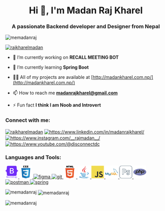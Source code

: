 <h1 align="center">Hi 👋, I'm Madan Raj Kharel</h1>
<h3 align="center">A passionate Backend developer and Designer from Nepal</h3>

<p align="left"> <img src="https://komarev.com/ghpvc/?username=memadanraj&label=Profile%20views&color=0e75b6&style=flat" alt="memadanraj" /> </p>

<p align="left"> <a href="https://twitter.com/rajkharelmadan" target="blank"><img src="https://img.shields.io/twitter/follow/rajkharelmadan?logo=twitter&style=for-the-badge" alt="rajkharelmadan" /></a> </p>

- 🔭 I’m currently working on **RECALL MEETING BOT**

- 🌱 I’m currently learning **Spring Boot**

- 👨‍💻 All of my projects are available at [http://madankharel.com.np/](http://madankharel.com.np/)

- 📫 How to reach me **madanrajkharel@gmail.com**

- ⚡ Fun fact **I think I am Noob and Introvert**

<h3 align="left">Connect with me:</h3>
<p align="left">
<a href="https://twitter.com/rajkharelmadan" target="blank"><img align="center" src="https://raw.githubusercontent.com/rahuldkjain/github-profile-readme-generator/master/src/images/icons/Social/twitter.svg" alt="rajkharelmadan" height="30" width="40" /></a>
<a href="https://linkedin.com/in/https://www.linkedin.com/in/madanrajkharel/" target="blank"><img align="center" src="https://raw.githubusercontent.com/rahuldkjain/github-profile-readme-generator/master/src/images/icons/Social/linked-in-alt.svg" alt="https://www.linkedin.com/in/madanrajkharel/" height="30" width="40" /></a>
<a href="https://instagram.com/https://www.instagram.com/__rajmadan__/" target="blank"><img align="center" src="https://raw.githubusercontent.com/rahuldkjain/github-profile-readme-generator/master/src/images/icons/Social/instagram.svg" alt="https://www.instagram.com/__rajmadan__/" height="30" width="40" /></a>
<a href="https://www.youtube.com/c/https://www.youtube.com/@disconnectdc" target="blank"><img align="center" src="https://raw.githubusercontent.com/rahuldkjain/github-profile-readme-generator/master/src/images/icons/Social/youtube.svg" alt="https://www.youtube.com/@disconnectdc" height="30" width="40" /></a>
</p>

<h3 align="left">Languages and Tools:</h3>
<p align="left"> <a href="https://getbootstrap.com" target="_blank" rel="noreferrer"> <img src="https://raw.githubusercontent.com/devicons/devicon/master/icons/bootstrap/bootstrap-plain-wordmark.svg" alt="bootstrap" width="40" height="40"/> </a> <a href="https://www.w3schools.com/css/" target="_blank" rel="noreferrer"> <img src="https://raw.githubusercontent.com/devicons/devicon/master/icons/css3/css3-original-wordmark.svg" alt="css3" width="40" height="40"/> </a> <a href="https://www.figma.com/" target="_blank" rel="noreferrer"> <img src="https://www.vectorlogo.zone/logos/figma/figma-icon.svg" alt="figma" width="40" height="40"/> </a> <a href="https://git-scm.com/" target="_blank" rel="noreferrer"> <img src="https://www.vectorlogo.zone/logos/git-scm/git-scm-icon.svg" alt="git" width="40" height="40"/> </a> <a href="https://www.w3.org/html/" target="_blank" rel="noreferrer"> <img src="https://raw.githubusercontent.com/devicons/devicon/master/icons/html5/html5-original-wordmark.svg" alt="html5" width="40" height="40"/> </a> <a href="https://www.java.com" target="_blank" rel="noreferrer"> <img src="https://raw.githubusercontent.com/devicons/devicon/master/icons/java/java-original.svg" alt="java" width="40" height="40"/> </a> <a href="https://developer.mozilla.org/en-US/docs/Web/JavaScript" target="_blank" rel="noreferrer"> <img src="https://raw.githubusercontent.com/devicons/devicon/master/icons/javascript/javascript-original.svg" alt="javascript" width="40" height="40"/> </a> <a href="https://www.mysql.com/" target="_blank" rel="noreferrer"> <img src="https://raw.githubusercontent.com/devicons/devicon/master/icons/mysql/mysql-original-wordmark.svg" alt="mysql" width="40" height="40"/> </a> <a href="https://www.photoshop.com/en" target="_blank" rel="noreferrer"> <img src="https://raw.githubusercontent.com/devicons/devicon/master/icons/photoshop/photoshop-line.svg" alt="photoshop" width="40" height="40"/> </a> <a href="https://www.php.net" target="_blank" rel="noreferrer"> <img src="https://raw.githubusercontent.com/devicons/devicon/master/icons/php/php-original.svg" alt="php" width="40" height="40"/> </a> <a href="https://postman.com" target="_blank" rel="noreferrer"> <img src="https://www.vectorlogo.zone/logos/getpostman/getpostman-icon.svg" alt="postman" width="40" height="40"/> </a> <a href="https://spring.io/" target="_blank" rel="noreferrer"> <img src="https://www.vectorlogo.zone/logos/springio/springio-icon.svg" alt="spring" width="40" height="40"/> </a> </p>

<p><img align="left" src="https://github-readme-stats.vercel.app/api/top-langs?username=memadanraj&show_icons=true&locale=en&layout=compact" alt="memadanraj" /></p>

<p>&nbsp;<img align="center" src="https://github-readme-stats.vercel.app/api?username=memadanraj&show_icons=true&locale=en" alt="memadanraj" /></p>

<p><img align="center" src="https://github-readme-streak-stats.herokuapp.com/?user=memadanraj&" alt="memadanraj" /></p>
